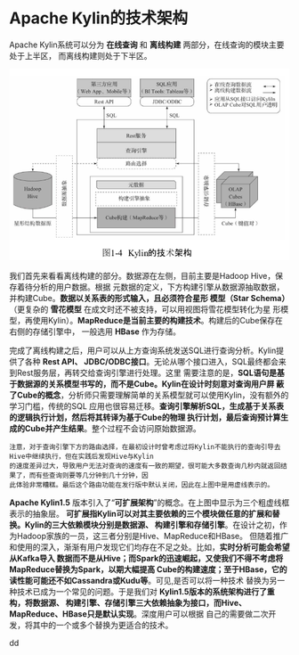 Apache Kylin的技术架构
================================================================================
Apache Kylin系统可以分为 **在线查询** 和 **离线构建** 两部分，在线查询的模块主要处于上半区，
而离线构建则处于下半区。

![Kylin的技术架构](img/2.png)

我们首先来看看离线构建的部分。数据源在左侧，目前主要是Hadoop Hive，保存着待分析的用户数据。根据
元数据的定义，下方构建引擎从数据源抽取数据，并构建Cube。**数据以关系表的形式输入，且必须符合星形
模型（Star Schema）**（更复杂的 **雪花模型** 在成文时还不被支持，可以用视图将雪花模型转化为星
形模型，再使用Kylin）。**MapReduce是当前主要的构建技术**。构建后的Cube保存在右侧的存储引擎中，
一般选用 **HBase** 作为存储。

完成了离线构建之后，用户可以从上方查询系统发送SQL进行查询分析。Kylin提供了各种 **Rest API、
JDBC/ODBC接口**。无论从哪个接口进入，SQL最终都会来到Rest服务层，再转交给查询引擎进行处理。这里
需要注意的是，**SQL语句是基于数据源的关系模型书写的，而不是Cube。Kylin在设计时刻意对查询用户屏
蔽了Cube的概念**，分析师只需要理解简单的关系模型就可以使用Kylin，没有额外的学习门槛，传统的SQL
应用也很容易迁移。**查询引擎解析SQL，生成基于关系表的逻辑执行计划，然后将其转译为基于Cube的物理
执行计划，最后查询预计算生成的Cube并产生结果**。整个过程不会访问原始数据源。
```
注意，对于查询引擎下方的路由选择，在最初设计时曾考虑过将Kylin不能执行的查询引导去Hive中继续执行，但在实践后发现Hive与Kylin
的速度差异过大，导致用户无法对查询的速度有一致的期望，很可能大多数查询几秒内就返回结果了，而有些查询则要等几分钟到几十分钟，因
此体验非常糟糕。最后这个路由功能在发行版中默认关闭，因此在上图中是用虚线表示的。
```
**Apache Kylin1.5** 版本引入了“**可扩展架构**”的概念。在上图中显示为三个粗虚线框表示的抽象层。
**可扩展指Kylin可以对其主要依赖的三个模块做任意的扩展和替换。Kylin的三大依赖模块分别是数据源、
构建引擎和存储引擎**。在设计之初，作为Hadoop家族的一员，这三者分别是Hive、MapReduce和HBase。
但随着推广和使用的深入，渐渐有用户发现它们均存在不足之处。比如，**实时分析可能会希望从Kafka导入
数据而不是从Hive；而Spark的迅速崛起，又使我们不得不考虑将MapReduce替换为Spark，以期大幅提高
Cube的构建速度；至于HBase，它的读性能可能还不如Cassandra或Kudu等**。可见,是否可以将一种技术
替换为另一种技术已成为一个常见的问题。于是我们对 **Kylin1.5版本的系统架构进行了重构，将数据源、
构建引擎、存储引擎三大依赖抽象为接口，而Hive、MapReduce、HBase只是默认实现**。深度用户可以根据
自己的需要做二次开发，将其中的一个或多个替换为更适合的技术。









































dd
